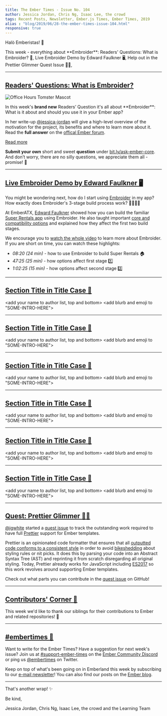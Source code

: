 ```yaml
---
title: The Ember Times - Issue No. 104
author: Jessica Jordan, Chris Ng, Isaac Lee, the crowd
tags: Recent Posts, Newsletter, Ember.js Times, Ember Times, 2019
alias : "blog/2019/06/28-the-ember-times-issue-104.html"
responsive: true
---
```


Halò Emberistas! 🐹

<SOME-INTRO-HERE-TO-KEEP-THEM-SUBSCRIBERS-READING>
This week - everything about **Embroider**:
Readers' Questions: What is Embroider? 🤔,
Live Embroider Demo by Edward Faulkner 🖥️,
Help out in the Prettier Glimmer Quest Issue 🎀✨,

---

## [Readers' Questions: What is Embroider?](https://discuss.emberjs.com/t/readers-questions-what-is-embroider/16722)

<div class="blog-row">
  <img class="float-right small transparent padded" alt="Office Hours Tomster Mascot" title="Readers' Questions" src="/images/tomsters/officehours.png" />

  <p>In this week's <strong>brand new</strong> Readers’ Question it's all about **Embroider**: What is it about and should you use it in your Ember app?</p>
  <p>In her write-up <a href="https://github.com/jessica-jordan">@jessica-jordan</a> will give a high-level overview of the motivation for the project, its benefits and where to learn more about it. Read the <strong>full answer</strong>
  on the <a href="https://discuss.emberjs.com/t/readers-questions-what-is-embroider/16722">offical Ember forum</a>.</p>
</div>

<a class="ember-button ember-button--centered" href="https://discuss.emberjs.com/t/readers-questions-what-is-embroider/16722">Read more</a>

**Submit your own** short and sweet **question** under [bit.ly/ask-ember-core](https://bit.ly/ask-ember-core). And don’t worry, there are no silly questions, we appreciate them all - promise! 🤞

---

## [Live Embroider Demo by Edward Faulkner 🖥️](https://www.youtube.com/watch?v=2R1vS7_sLTM)

You might be wondering next, how do I start using [Embroider](https://github.com/embroider-build/embroider) in my app? How exactly does Embroider's 3-stage build process work? 🙋‍♂️🙋‍♀️

At EmberATX, [Edward Faulkner](https://github.com/ef4) showed how you can build the familiar [Super Rentals app](https://guides.emberjs.com/release/tutorial/ember-cli/) using Embroider. He also taught important [core and compatibility options](https://github.com/embroider-build/embroider#options) and explained how they affect the first two build stages.

We encourage you to [watch the whole video](https://www.youtube.com/watch?v=2R1vS7_sLTM) to learn more about Embroider. If you are short on time, you can watch these highlights:

- *08:20 (24 min)* - how to use Embroider to build Super Rentals 🏠
- *47:25 (25 min)* - how options affect first stage 1️⃣
- *1:02:25 (15 min)* - how options affect second stage 2️⃣

---

## [Section Title in Title Case 🐹](#section-url)
<change section title emoji>
<consider adding some bold to your paragraph>

<add your name to author list, top and bottom>
<add blurb and emoji to "SOME-INTRO-HERE">

---

## [Section Title in Title Case 🐹](#section-url)
<change section title emoji>
<consider adding some bold to your paragraph>

<add your name to author list, top and bottom>
<add blurb and emoji to "SOME-INTRO-HERE">

---

## [Section Title in Title Case 🐹](#section-url)
<change section title emoji>
<consider adding some bold to your paragraph>

<add your name to author list, top and bottom>
<add blurb and emoji to "SOME-INTRO-HERE">

---

## [Section Title in Title Case 🐹](#section-url)
<change section title emoji>
<consider adding some bold to your paragraph>

<add your name to author list, top and bottom>
<add blurb and emoji to "SOME-INTRO-HERE">

---

## [Section Title in Title Case 🐹](#section-url)
<change section title emoji>
<consider adding some bold to your paragraph>

<add your name to author list, top and bottom>
<add blurb and emoji to "SOME-INTRO-HERE">

---

## [Section Title in Title Case 🐹](#section-url)
<change section title emoji>
<consider adding some bold to your paragraph>

<add your name to author list, top and bottom>
<add blurb and emoji to "SOME-INTRO-HERE">

---

## [Quest: Prettier Glimmer 🎀✨](https://github.com/jgwhite/prettier/issues/1)

[@jgwhite](https://github.com/jgwhite) started a [quest issue](https://github.com/jgwhite/prettier/issues/1) to track the outstanding work required to have full [Prettier](https://prettier.io/) support for Ember templates. 

Prettier is an opinionated code formatter that ensures that all [outputted code conforms to a consistent style](https://jlongster.com/A-Prettier-Formatter) in order to avoid [bikeshedding](https://en.wiktionary.org/wiki/bikeshedding) about styling rules or nit picks. It does this by parsing your code into an Abstract Syntax Tree (AST) and reprinting it from scratch disregarding all original styling. Today, Prettier already works for JavaScript including [ES2017](https://github.com/tc39/proposals/blob/master/finished-proposals.md) so this work revolves around supporting Ember templates.

Check out what parts you can contribute in the [quest issue](https://github.com/jgwhite/prettier/issues/1) on GitHub!

---

## [Contributors' Corner 👏](https://guides.emberjs.com/release/contributing/repositories/)

<p>This week we'd like to thank our siblings for their contributions to Ember and related repositories! 💖</p>

---

## [#embertimes 📰](https://blog.emberjs.com/tags/newsletter.html)

Want to write for the Ember Times? Have a suggestion for next week's issue? Join us at [#support-ember-times](https://discordapp.com/channels/480462759797063690/485450546887786506) on the [Ember Community Discord](https://discordapp.com/invite/zT3asNS) or ping us [@embertimes](https://twitter.com/embertimes) on Twitter.

Keep on top of what's been going on in Emberland this week by subscribing to our [e-mail newsletter](https://the-emberjs-times.ongoodbits.com/)! You can also find our posts on the [Ember blog](https://emberjs.com/blog/tags/newsletter.html).

---

That's another wrap! ✨

Be kind,

Jessica Jordan, Chris Ng, Isaac Lee, the crowd and the Learning Team
